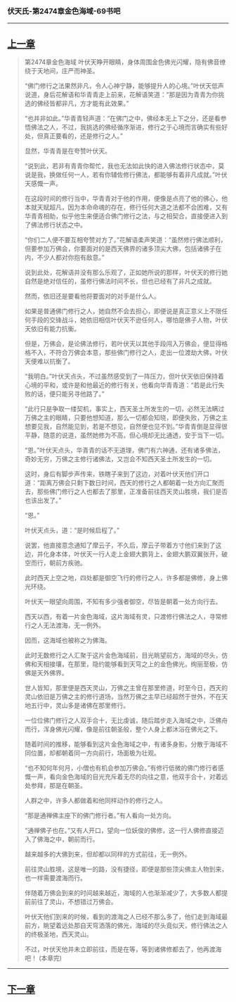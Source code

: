 ### 伏天氏-第2474章金色海域-69书吧

--------
[上一章](./746197e488d128edc14595bfa3d1d269.md)
--------


>
>
>
>第2474章金色海域
>叶伏天睁开眼睛，身体周围金色佛光闪耀，隐有佛音缭绕于天地间，庄严而神圣。
>
>“佛门修行之法果然非凡，令人心神宁静，能够提升人的心境。”叶伏天低声说道，身后花解语和华青青走上前来，花解语笑道：“那是因为青青为你挑选的佛经皆都非凡，方才能有此效果。”
>
>“也并非如此。”华青青轻声道：“在佛门之中，佛经本无上下之分，还是看参悟佛法之人，不过，我挑选的佛经循序渐进，修行之于心境而言确实有些好处，但真正要看的，还是修行之人。”
>
>显然，华青青是在夸赞叶伏天。
>
>“说到此，若非有青青你帮忙，我也无法如此快的进入佛法修行状态中，莫说是我，换做任何一人，若有你辅佐修行佛法，都能够有着非凡成就。”叶伏天感慨一声。
>
>在这段时间的修行当中，华青青对于他的作用，便像是点亮了他的佛心，他本就天赋超凡，因为本命命魂的存在，修行任何大道之法都不会困难，又有华青青相助，似乎他生来便适合佛门修行之法，与之相契合，直接便进入到了佛法修行状态之中。
>
>“你们二人便不要互相夸赞对方了。”花解语柔声笑道：“虽然修行佛法顺利，但要参加万佛会，你要面对的是西天佛界的诸多顶尖大佛，包括诸佛子在内，不少人都对你抱有敌意。”
>
>说到此处，花解语并没有那么乐观了，正如她所说的那样，叶伏天的修行她自然是绝对信任的，虽修行佛法时间不长，但也已经有了非凡之成就。
>
>然而，依旧还是要看他将要面对的对手是什么人。
>
>如果是普通佛门修行之人，她自然不会去担心，即便说是真正意义上不限任何手段的交锋战斗，她依旧相信叶伏天不逊任何人，哪怕是佛子人物，叶伏天依旧有能力抗衡。
>
>但是，万佛会，是论佛法修行，若叶伏天以其他手段闯入万佛会，便显得格格不入，不符合万佛会本意，那些佛门修行之人，走出一位渡劫大佛，叶伏天便难以抗衡了。
>
>“我明白。”叶伏天点头，不过虽然感受到了一阵压力，但叶伏天依旧保持着心境的平和，或许是和他最近的修行有关，他看向华青青道：“若是此行失败的话，便只能另寻他路了。”
>
>“此行只是争取一缕契机，事实上，西天圣土所发生的一切，必然无法瞒过万佛之主的眼睛，只要他想知道，那么一切都会知晓，即便失败，万佛之主想要见我，自然能见到，若是不想见，自然便也见不到。”华青青倒是显得很平静，随意的说道，虽然她修为不高，但心境却无比通透，安于当下一切。
>
>“恩。”叶伏天点头，华青青的话不无道理，佛门有六神通，还有诸多佛法，奇妙无穷，万佛之主修行诸佛法，又岂会不知西天圣土所发生的一切。
>
>这时，身后有脚步声传来，铁瞎子来到了这边，对着叶伏天他们开口道：“距离万佛会只剩下数日时间，西天的修行之人都朝着一处方向汇聚而去，那些佛门修行之人也都去了那里，正准备前往西天灵山胜境，我们是否也该出发了。”
>
>“恩。”
>
>叶伏天点头，道：“是时候启程了。”
>
>说罢，他直接意念通知了摩云子，不久后，摩云子带着方寸他们来到了这边，并化身本体，叶伏天一行人走上金翅大鹏背上，金翅大鹏双翼张开，破空而行，朝前方疾驰。
>
>此时西天上空之地，四处都是御空飞行的修行之人，许多都是佛修，身上佛光环绕。
>
>叶伏天一眼望向周围，不知有多少强者御空，尽皆是朝着一处方向行去。
>
>西天以西，有着一片金色海域，这片海域有灵，只渡修行佛法之人，寻常修行之人无法渡海，无一例外。
>
>因而，这海域也被称之为佛海。
>
>此时无数修行之人汇聚于这片金色海域前，目光眺望前方，海域的尽头，仿佛和天相接壤，在那里，隐约能够看到天穹之上的金色佛光，绚丽至极，仿佛是天外佛界。
>
>世人皆知，那里便是西天灵山，万佛之主曾在那里修道，时至今日，西天的灵山依旧是万佛之主的修行道场，当然万佛之主早已经超然于世外，不在天地五行中，灵山多是诸佛在那里修行。
>
>一位位佛门修行之人双手合十，无比虔诚，随后踏步走入海域之中，泛佛舟而行，浑身佛光闪耀，像是前往朝圣般，整个人身上都沐浴在佛光之下。
>
>随着时间的推移，能够看到这片金色海域之中，有诸多身影，分散于海域不同位置，却都朝着同一方向前行，场面极为壮观。
>
>“也不知何年何月，小僧也有机会参加万佛会。”有修行低微的佛门修行者感慨一声，看向金色海域的目光充斥着无尽的向往之意，他双手合十，对着远处参拜，那是在朝圣。
>
>人群之中，许多人都做着和他同样动作的修行之人。
>
>“那是通禅佛主座下的佛门修行者。”有人看向一处方向。
>
>“通禅佛子也在。”又有人开口，望向一位妖俊的佛修，这一行人佛修直接迈入了佛海之中，朝前而行。
>
>越来越多的大佛到来，但却都以同样的方式前往，无一例外。
>
>前往灵山胜境，这是唯一的路，没有捷径，即便是那些顶尖佛主人物到来，也一样需要渡海而行。
>
>伴随着万佛会到来的时间越来越近，海域的人也渐渐减少了，大多数人都提前前往了灵山，不想错过万佛会。
>
>叶伏天他们到来的时候，看到的渡海之人已经不那么多了，他们走到海域最前方，眺望着远处那自天穹洒落的佛光，海域的尽头竟似天，修行佛法之人的终极圣地，西天灵山。
>
>不过，叶伏天他并未立即前往，而是在等，等到诸佛修都去了，他再渡海吧！
>(本章完)
>
>

--------
[下一章](./f31ea11dc94f464d93a498058d80da54.md)
--------
